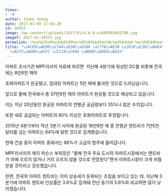 ```yaml
---
Views:
- '9'
author: Jihee Jeong
date: 2017-01-09 11:58:20
id: 28353
image: /wp-content/uploads/2017/01/4.0-8-e1483981091709.jpg
imagef: 2017-01-28353.jpg
permalink: /%ea%b3%a0%ea%b8%89%ec%95%84%ed%8c%8c%ed%8a%b8-%ec%9d%b8%ea%b8%b0-%ec%8b%9c%eb%93%a4%ea%b3%b5%ea%b8%89%ea%b3%bc-%ec%88%98%ec%9a%94-%eb%b6%88%ea%b7%a0%ed%98%95/
title: "\uACE0\uAE09\uC544\uD30C\uD2B8 \uC778\uAE30 \u2018\uC2DC\uB4E4\u2019\u2026\
  \uACF5\uAE09\uACFC \uC218\uC694 \uBD88\uADE0\uD615"
---
```


아파트 조사기관 MPF리서치 자료에 따르면  지난해 4분기에 워싱턴 DC를 비롯해 전국에는 8만8천 채의

호화아파트가 완공됐고, 임대된 아파트는 5만 채에 불과한 것으로 드러났습니다.

앞으로 올해 전국에서 총 37만8천 채의 아파트가 완공될 것으로 예상되고 있습니다.

이는 지난 20년동안 완공된 아파트의 연평균 공급량보다 35%나 많은 수치입니다.

또한 새로 공급되는 아파트의 80% 이상은 호화아파트로 추정됩니다.

2015년 4분기부터 작년 3분기 사이에 완공된 18만9천 채 중 연평균 렌트비가 7만5천 달러를 넘는 아파트는 84%에 달한 것으로 집계됐습니다.

현재 건설 중이 아파트 중에서는 88%가 고급의 범주에 들어갑니다.

MPF리서치의 제이 파슨스 부회장은 “올해 전국 주요 도시의 아파트시장에서는 렌트비가 아예 오르지 않거나 거의 오르지 않을 것으로 전망된다”면서 아파트시장이 크게 위협받을 것이라고 강조했습니다.

한편, 전국의 아파트 렌트비는 이미 상승세가 둔화되는 조짐을 보이고 있는 데, 지난해 3분기에 아파트 렌트비 인상률은 3.8%로 집계돼 전년 동기의 5.6%와 비교하면 많이 낮아졌습니다.